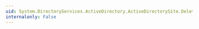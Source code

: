 ```yaml
---
uid: System.DirectoryServices.ActiveDirectory.ActiveDirectorySite.Delete
internalonly: False
---
```

